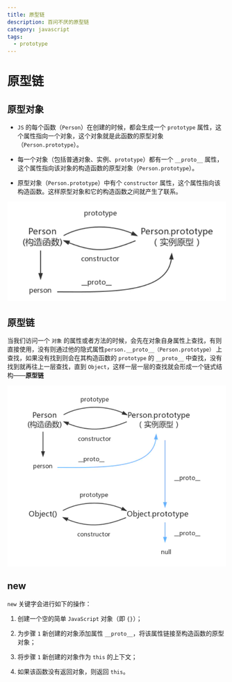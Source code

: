```yaml
---
title: 原型链
description: 百问不厌的原型链
category: javascript
tags:
  - prototype
---
```


# 原型链

## 原型对象

* `JS` 的每个函数（`Person`）在创建的时候，都会生成一个 `prototype` 属性，这个属性指向一个对象，这个对象就是此函数的原型对象（`Person.prototype`）。

* 每一个对象（包括普通对象、实例、`prototype`）都有一个 `__proto__` 属性，这个属性指向该对象的构造函数的原型对象（`Person.prototype`）。

* 原型对象（`Person.prototype`）中有个 `constructor` 属性，这个属性指向该构造函数。这样原型对象和它的构造函数之间就产生了联系。

![img.png](img/prototype/img.png)

## 原型链

当我们访问一个 `对象` 的属性或者方法的时候，会先在对象自身属性上查找，有则直接使用，没有则通过他的隐式属性`person.__proto__（Person.prototype）`
上查找，如果没有找到则会在其构造函数的 `prototype` 的 `__proto__` 中查找，没有找到就再往上一层查找，直到 `Object`，这样一层一层的查找就会形成一个链式结构——**原型链**

![img.png](img/prototype/img_1.png)

## new

`new` 关键字会进行如下的操作：

1. 创建一个空的简单 `JavaScript` 对象（即 `{}`）；

2. 为步骤 `1` 新创建的对象添加属性 `__proto__`，将该属性链接至构造函数的原型对象；

3. 将步骤 `1` 新创建的对象作为 `this` 的上下文；

4. 如果该函数没有返回对象，则返回 `this`。
